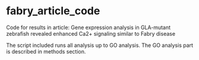 # fabry_article_code

Code for results in article:
Gene expression analysis in GLA-mutant zebrafish revealed enhanced Ca2+ signaling similar to Fabry disease

The script included runs all analysis up to GO analysis.
The GO analysis part is described in methods section.

